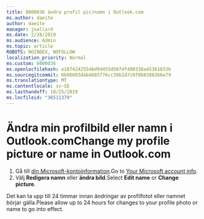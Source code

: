 ```yaml
---
title: 8000036 ändra profil pic/namn i Outlook.com
ms.author: daeite
author: daeite
manager: joallard
ms.date: 2/28/2019
ms.audience: Admin
ms.topic: article
ROBOTS: NOINDEX, NOFOLLOW
localization_priority: Normal
ms.custom: 8000036
ms.openlocfilehash: e18742425546d9d455d56fdf400338a45361633b
ms.sourcegitcommit: 0b06093dabd685f76cc39b1d7c0f8b03883b6e79
ms.translationtype: MT
ms.contentlocale: sv-SE
ms.lasthandoff: 10/25/2019
ms.locfileid: "36511379"
---
```

# <a name="change-my-profile-picture-or-name-in-outlookcom"></a><span data-ttu-id="82376-102">Ändra min profilbild eller namn i Outlook.com</span><span class="sxs-lookup"><span data-stu-id="82376-102">Change my profile picture or name in Outlook.com</span></span>

1. <span data-ttu-id="82376-103">Gå till [din Microsoft-kontoinformation](https://go.microsoft.com/fwlink/p/?linkid=860841).</span><span class="sxs-lookup"><span data-stu-id="82376-103">Go to [Your Microsoft account info](https://go.microsoft.com/fwlink/p/?linkid=860841).</span></span>
1. <span data-ttu-id="82376-104">Välj **Redigera namn** eller **ändra bild**.</span><span class="sxs-lookup"><span data-stu-id="82376-104">Select **Edit name** or **Change picture**.</span></span>

<span data-ttu-id="82376-105">Det kan ta upp till 24 timmar innan ändringar av profilfotot eller namnet börjar gälla.</span><span class="sxs-lookup"><span data-stu-id="82376-105">Please allow up to 24 hours for changes to your profile photo or name to go into effect.</span></span>